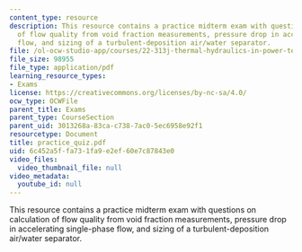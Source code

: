 ```yaml
---
content_type: resource
description: This resource contains a practice midterm exam with questions on calculation
  of flow quality from void fraction measurements, pressure drop in accelerating single-phase
  flow, and sizing of a turbulent-deposition air/water separator.
file: /ol-ocw-studio-app/courses/22-313j-thermal-hydraulics-in-power-technology-spring-2007/6c452a5ffa731fa9e2ef60e7c87843e0_practice_quiz.pdf
file_size: 98955
file_type: application/pdf
learning_resource_types:
- Exams
license: https://creativecommons.org/licenses/by-nc-sa/4.0/
ocw_type: OCWFile
parent_title: Exams
parent_type: CourseSection
parent_uid: 3013268a-83ca-c738-7ac0-5ec6958e92f1
resourcetype: Document
title: practice_quiz.pdf
uid: 6c452a5f-fa73-1fa9-e2ef-60e7c87843e0
video_files:
  video_thumbnail_file: null
video_metadata:
  youtube_id: null
---
```

This resource contains a practice midterm exam with questions on calculation of flow quality from void fraction measurements, pressure drop in accelerating single-phase flow, and sizing of a turbulent-deposition air/water separator.